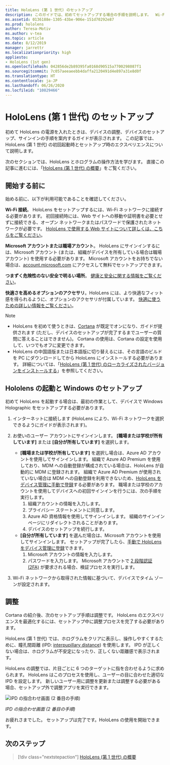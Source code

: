 ```yaml
---
title: HoloLens (第 1 世代) のセットアップ
description: このガイドでは、初めてセットアップする場合の手順を説明します。  Wi-Fi ネットワークと、Microsoft アカウント (MSA) または Azure Active Directory (Azure AD) アカウントが必要になります。
ms.assetid: 0136188e-1305-43be-906e-151d70292e87
ms.prod: hololens
author: Teresa-Motiv
ms.author: v-tea
ms.topic: article
ms.date: 8/12/2019
manager: jarrettr
ms.localizationpriority: high
appliesto:
- HoloLens (1st gen)
ms.openlocfilehash: 042856de2b89395fa0168d90515a7700298087f1
ms.sourcegitcommit: 7c057aeeaeebb4daffa2120491d4e897a31e8d0f
ms.translationtype: HT
ms.contentlocale: ja-JP
ms.lasthandoff: 06/26/2020
ms.locfileid: "10829466"
---
```

# HoloLens (第 1 世代) のセットアップ

初めて HoloLens の電源を入れたときは、デバイスの調整、デバイスのセットアップ、サインインの手順を案内するガイドが表示されます。  この記事では、HoloLens (第 1 世代) の初回起動時とセットアップ時のエクスペリエンスについて説明します。

次のセクションでは、HoloLens とホログラムの操作方法を学びます。 直接この記事に進むには、「[HoloLens (第 1 世代) の概要](hololens1-basic-usage.md)」をご覧ください。

## 開始する前に

始める前に、以下が利用可能であることを確認してください。

**Wi-Fi 接続**。 HoloLens をセットアップするには、Wi-Fi ネットワークに接続する必要があります。 初回接続時には、Web サイトへの移動や証明書を必要とせずに接続できる、オープン ネットワークまたはパスワードで保護されたネットワークが必要です。 [HoloLens で使用する Web サイトについて詳しくは、こちらをご覧ください](hololens-offline.md)。

**Microsoft アカウントまたは職場アカウント**。 HoloLens にサインインするには、Microsoft アカウント (または、組織がデバイスを所有している場合は職場アカウント) を使用する必要があります。 Microsoft アカウントをお持ちでない場合は、[account.microsoft.com](https://account.microsoft.com) にアクセスして無料でセットアップできます。

**つまずく危険性のない安全で明るい場所**。 [健康と安全に関する情報をご覧ください](https://go.microsoft.com/fwlink/p/?LinkId=746661)。

**快適さを高めるオプションのアクセサリ**。HoloLens には、より快適なフィット感を得られるように、オプションのアクセサリが付属しています。 [快適に使うための詳しい情報をご覧ください](https://support.microsoft.com/help/12632/hololens-fit-your-hololens)。

> [!NOTE]
>  
> - HoloLens を初めて使うときは、[Cortana](hololens-cortana.md) が既定でオンになり、ガイドが提供されます (ただし、デバイスのセットアップが完了するまでユーザーの質問に答えることはできません)。 Cortana の使用は、Cortana の設定を使用して、いつでもオフに変更できます。
> - HoloLens の中国語版または日本語版に切り替えるには、その言語のビルドを PC にダウンロードしてから HoloLens にインストールする必要があります。 詳細については、「[HoloLens (第 1 世代) のローカライズされたバージョンをインストールする](hololens1-install-localized.md)」を参照してください。

## Hololens の起動と Windows のセットアップ

初めて HoloLens を起動する場合は、最初の作業として、デバイスで Windows Holographic をセットアップする必要があります。

1. インターネットに接続します (HoloLens により、Wi-Fi ネットワークを選択できるようにガイドが表示されます)。

1. お使いのユーザー アカウントにサインインします。 **[職場または学校が所有しています]** または **[自分が所有しています]** を選択します。
    - **[職場または学校が所有しています]** を選択し場合は、Azure AD アカウントを使用してサインインします。 組織で Azure AD Premium を使用しており、MDM への自動登録が構成されている場合は、HoloLens が自動的に MDM に登録されます。 組織で Azure AD Premium が使用されていない場合は MDM への自動登録を利用できないため、[HoloLens をデバイス管理に手動で登録](hololens-enroll-mdm.md#enroll-through-settings-app)する必要があります。 職場または学校のアカウントを使用してデバイスへの初回サインインを行うには、次の手順を実行します。
        1. 組織アカウントの情報を入力します。
        1. プライバシー ステートメントに同意します。
        1. Azure AD 資格情報を使用してサインインします。 組織のサインイン ページにリダイレクトされることがあります。
        1. デバイスのセットアップを続行します。
    - **[自分が所有しています]** を選んだ場合は、Microsoft アカウントを使用してサインインします。 セットアップが完了したら、[手動で HoloLens をデバイス管理に登録](hololens-enroll-mdm.md#enroll-through-settings-app)できます。
        1. Microsoft アカウントの情報を入力します。
        1. パスワードを入力します。 Microsoft アカウントで [2 段階認証 (2FA)](https://blogs.technet.microsoft.com/microsoft_blog/2013/04/17/microsoft-account-gets-more-secure/) が要求される場合、検証プロセスを実行します。

1. Wi-Fi ネットワークから取得された情報に基づいて、デバイスでタイム ゾーンが設定されます。

## 調整

Cortana の紹介後、次のセットアップ手順は調整です。 HoloLens のエクスペリエンスを最適化するには、セットアップ中に調整プロセスを完了する必要があります。

HoloLens (第 1 世代) では、ホログラムをクリアに表示し、操作しやすくするために、瞳孔間距離 (IPD: [interpupillary distance](https://en.wikipedia.org/wiki/Interpupillary_distance)) を使用します。 IPD が正しくない場合は、ホログラムが不安定になったり、正しくない距離感で表示されます。

HoloLens の調整では、片目ごとに 6 つのターゲットに指を合わせるように求められます。 HoloLens はこのプロセスを使用し、ユーザーの目に合わせた適切な IPD を設定します。 新しいユーザー用に調整を更新または調整する必要がある場合、セットアップ外で調整アプリを実行できます。

![IPD の指合わせ画面 (2 番目の手順)](./images/ipd-finger-alignment-300px.jpg)

*IPD の指合わせ画面 (2 番目の手順)*

お疲れさまでした。 セットアップは完了です。HoloLens の使用を開始できます。

## 次のステップ

> [!div class="nextstepaction"]
> [HoloLens (第 1 世代) の概要](hololens1-basic-usage.md)
